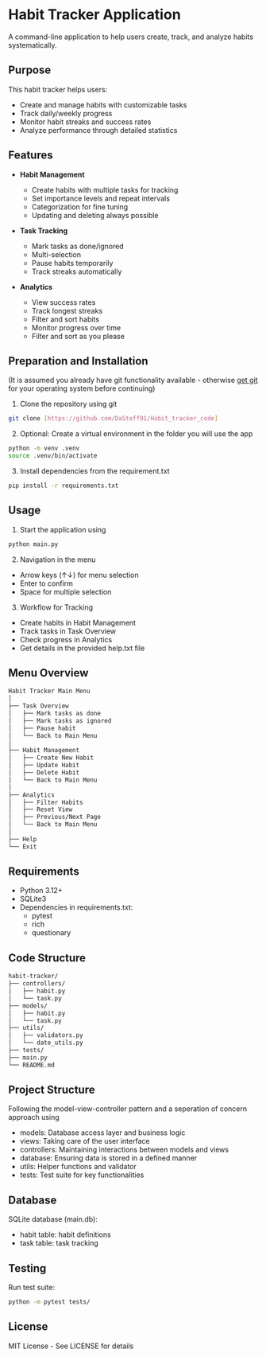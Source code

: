 # Habit Tracker Application

A command-line application to help users create, track, and analyze habits systematically.

## Purpose

This habit tracker helps users:
- Create and manage habits with customizable tasks
- Track daily/weekly progress
- Monitor habit streaks and success rates
- Analyze performance through detailed statistics

## Features

- **Habit Management**
  - Create habits with multiple tasks for tracking
  - Set importance levels and repeat intervals
  - Categorization for fine tuning
  - Updating and deleting always possible

- **Task Tracking**
  - Mark tasks as done/ignored
  - Multi-selection
  - Pause habits temporarily
  - Track streaks automatically

- **Analytics**
  - View success rates
  - Track longest streaks
  - Filter and sort habits
  - Monitor progress over time
  - Filter and sort as you please

## Preparation and Installation

(It is assumed you already have git functionality available - otherwise [get git](https://git-scm.com/book/en/v2/Getting-Started-Installing-Git) for your operating system before continuing)

1. Clone the repository using git

```Bash
git clone [https://github.com/DaSteff91/Habit_tracker_code]
```

2. Optional: Create a virtual environment in the folder you will use the app

```Bash
python -m venv .venv
source .venv/bin/activate
```

3. Install dependencies from the requirement.txt

```Bash
pip install -r requirements.txt
```
## Usage

1. Start the application using
```Bash
python main.py
```

2. Navigation in the menu
- Arrow keys (↑↓) for menu selection
- Enter to confirm
- Space for multiple selection

3. Workflow for Tracking
- Create habits in Habit Management
- Track tasks in Task Overview
- Check progress in Analytics
- Get details in the provided help.txt file

## Menu Overview

```Bash
Habit Tracker Main Menu
│
├── Task Overview
│   ├── Mark tasks as done
│   ├── Mark tasks as ignored
│   ├── Pause habit
│   └── Back to Main Menu
│
├── Habit Management
│   ├── Create New Habit
│   ├── Update Habit
│   ├── Delete Habit
│   └── Back to Main Menu
│
├── Analytics
│   ├── Filter Habits
│   ├── Reset View
│   ├── Previous/Next Page
│   └── Back to Main Menu
│
├── Help
└── Exit
```

## Requirements

- Python 3.12+
- SQLite3
- Dependencies in requirements.txt:
    - pytest
    - rich
    - questionary

## Code Structure

```Bash
habit-tracker/
├── controllers/
│   ├── habit.py
│   └── task.py
├── models/
│   ├── habit.py
│   └── task.py
├── utils/
│   ├── validators.py
│   └── date_utils.py
├── tests/
├── main.py
└── README.md
```

## Project Structure

Following the model-view-controller pattern and a seperation of concern approach using
- models: Database access layer and business logic
- views: Taking care of the user interface
- controllers: Maintaining interactions between models and views
- database: Ensuring data is stored in a defined manner
- utils: Helper functions and validator
- tests: Test suite for key functionalities

## Database

SQLite database (main.db):

- habit table: habit definitions
- task table: task tracking

## Testing

Run test suite:
```Bash
python -m pytest tests/
```
## License

MIT License - See LICENSE for details